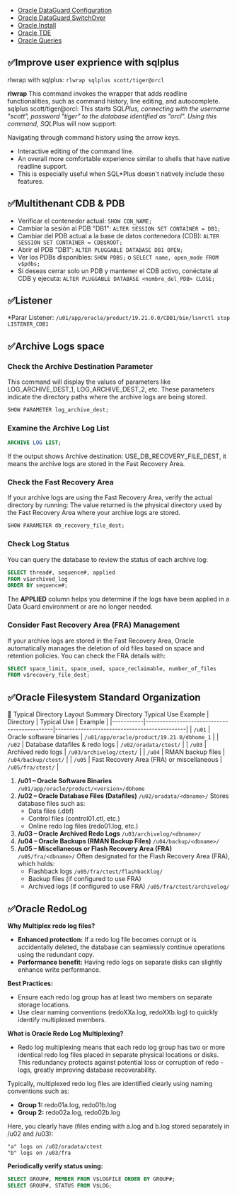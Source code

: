 

- [Oracle DataGuard Configuration](https://github.com/magnum31415/wiki/blob/main/oracle-dg.md)
- [Oracle DataGuard SwitchOver](https://github.com/magnum31415/wiki/blob/main/oracle-dg-switchover.md)
- [Oracle Install](https://github.com/magnum31415/wiki/blob/main/oracle-install.md)
- [Oracle TDE](https://github.com/magnum31415/wiki/blob/main/oracle-tde.md)
- [Oracle Queries](https://github.com/magnum31415/wiki/blob/main/oracle-queries.md) 

## ✅Improve user exprience with sqlplus

rlwrap with sqlplus: ``rlwrap sqlplus scott/tiger@orcl``

**rlwrap** This command invokes the wrapper that adds readline functionalities, such as command history, line editing, and autocomplete.
sqlplus scott/tiger@orcl: This starts SQL*Plus, connecting with the username "scott", password "tiger" to the database identified as "orcl".
Using this command, SQL*Plus will now support:

Navigating through command history using the arrow keys.
* Interactive editing of the command line.
* An overall more comfortable experience similar to shells that have native readline support.
* This is especially useful when SQL*Plus doesn't natively include these features.

## ✅Multithenant CDB & PDB
* Verificar el contenedor actual: ``SHOW CON_NAME;``
* Cambiar la sesión al PDB "DB1": ``ALTER SESSION SET CONTAINER = DB1;``
* Cambiar del PDB actual a la base de datos contenedora (CDB): ``ALTER SESSION SET CONTAINER = CDB$ROOT;``
* Abrir el PDB "DB1": ``ALTER PLUGGABLE DATABASE DB1 OPEN;``
* Ver los PDBs disponibles: ``SHOW PDBS;`` o  ``SELECT name, open_mode FROM v$pdbs;``
* Si deseas cerrar solo un PDB y mantener el CDB activo, conéctate al CDB y ejecuta: ``ALTER PLUGGABLE DATABASE <nombre_del_PDB> CLOSE;``

## ✅Listener

*Parar Listener: ``/u01/app/oracle/product/19.21.0.0/CDB1/bin/lsnrctl stop LISTENER_CDB1``

## ✅Archive Logs space

### Check the Archive Destination Parameter

This command will display the values of parameters like LOG_ARCHIVE_DEST_1, LOG_ARCHIVE_DEST_2, etc. These parameters indicate the directory paths where the archive logs are being stored.
````sql
SHOW PARAMETER log_archive_dest;
````
### Examine the Archive Log List
````sql
ARCHIVE LOG LIST;
````
If the output shows Archive destination: USE_DB_RECOVERY_FILE_DEST, it means the archive logs are stored in the Fast Recovery Area.

### Check the Fast Recovery Area

If your archive logs are using the Fast Recovery Area, verify the actual directory by running:
The value returned is the physical directory used by the Fast Recovery Area where your archive logs are stored.
````sql
SHOW PARAMETER db_recovery_file_dest;
````

### Check Log Status
You can query the database to review the status of each archive log:

````sql
SELECT thread#, sequence#, applied
FROM v$archived_log
ORDER BY sequence#;
````
The **APPLIED** column helps you determine if the logs have been applied in a Data Guard environment or are no longer needed.

### Consider Fast Recovery Area (FRA) Management
If your archive logs are stored in the Fast Recovery Area, Oracle automatically manages the deletion of old files based on space and retention policies. You can check the FRA details with:

````sql
SELECT space_limit, space_used, space_reclaimable, number_of_files
FROM v$recovery_file_dest;
````

## ✅Oracle Filesystem Standard Organization

🚩 Typical Directory Layout Summary
Directory	Typical Use	Example
| Directory | Typical Use                                 | Example                                      |
|-----------|---------------------------------------------|----------------------------------------------|
| `/u01`    | Oracle software binaries                    | `/u01/app/oracle/product/19.21.0/dbhome_1`   |
| `/u02`    | Database datafiles & redo logs              | `/u02/oradata/ctest/`                        |
| `/u03`    | Archived redo logs                          | `/u03/archivelog/ctest/`                     |
| `/u04`    | RMAN backup files                           | `/u04/backup/ctest/`                         |
| `/u05`    | Fast Recovery Area (FRA) or miscellaneous   | `/u05/fra/ctest/`                            |


1. **/u01 – Oracle Software Binaries**  ``/u01/app/oracle/product/<version>/dbhome``
2. **/u02 – Oracle Database Files (Datafiles)** ``/u02/oradata/<dbname>/``
    Stores database files such as:
    - Data files (.dbf)
    - Control files (control01.ctl, etc.)
    - Online redo log files (redo01.log, etc.)
3. **/u03 – Oracle Archived Redo Logs** ``/u03/archivelog/<dbname>/``
4. **/u04 – Oracle Backups (RMAN Backup Files)**  ``/u04/backup/<dbname>/``
5. **/u05 – Miscellaneous or Flash Recovery Area (FRA)** ``/u05/fra/<dbname>/``
   Often designated for the Flash Recovery Area (FRA), which holds:
   - Flashback logs ``/u05/fra/ctest/flashbacklog/``
   - Backup files (if configured to use FRA)
   - Archived logs (if configured to use FRA) ``/u05/fra/ctest/archivelog/``


## ✅Oracle RedoLog

**Why Multiplex redo log files?**
- **Enhanced protection:** If a redo log file becomes corrupt or is accidentally deleted, the database can seamlessly continue operations using the redundant copy.
- **Performance benefit:** Having redo logs on separate disks can slightly enhance write performance.
  
**Best Practices:**
- Ensure each redo log group has at least two members on separate storage locations.
- Use clear naming conventions (redoXXa.log, redoXXb.log) to quickly identify multiplexed members.

**What is Oracle Redo Log Multiplexing?**
- Redo log multiplexing means that each redo log group has two or more identical redo log files placed in separate physical locations or disks. This redundancy protects against potential loss or corruption of redo - logs, greatly improving database recoverability.

Typically, multiplexed redo log files are identified clearly using naming conventions such as:

- **Group 1:** redo01a.log, redo01b.log
- **Group 2:** redo02a.log, redo02b.log

Here, you clearly have  (files ending with a.log and b.log stored separately in /u02 and /u03):
````
"a" logs on /u02/oradata/ctest
"b" logs on /u03/fra
````

**Periodically verify status using:**
````sql
SELECT GROUP#, MEMBER FROM V$LOGFILE ORDER BY GROUP#;
SELECT GROUP#, STATUS FROM V$LOG;
````





